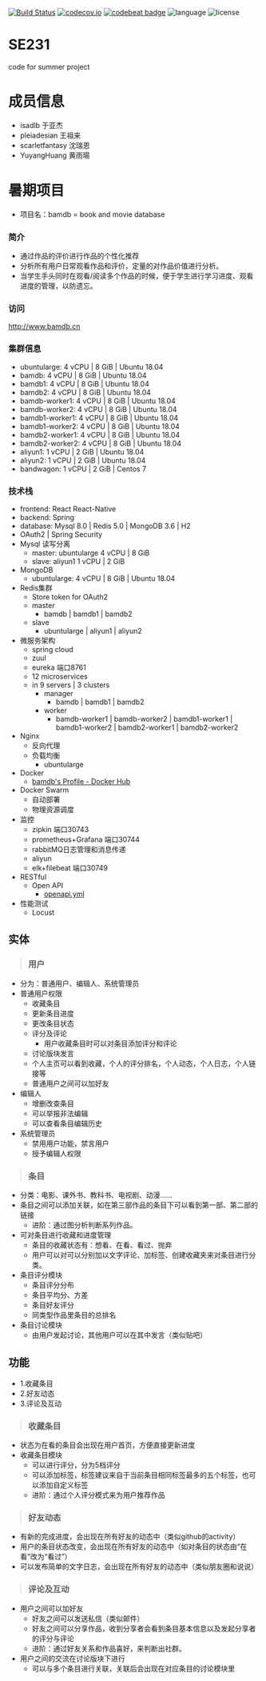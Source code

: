 
[![Build Status](https://travis-ci.org/bamdb/SE231.svg?branch=master)](https://travis-ci.org/bamdb/SE231)
[![codecov.io](https://codecov.io/github/bamdb/SE231/coverage.svg?branch=master)](https://codecov.io/github/bamdb/SE231?branch=master)
[![codebeat badge](https://codebeat.co/badges/bcdc599b-3ef2-471a-843d-784fd0de2e48)](https://codebeat.co/projects/github-com-bamdb-se231-master)
![language](https://img.shields.io/badge/Language-Java-orange.svg)
![license](https://img.shields.io/badge/License-GPL--3.0-blue.svg)

# SE231

code for summer project

# 成员信息

* isadlb 于亚杰
* pleiadesian 王祖来
* scarletfantasy 沈瑞恩
* YuyangHuang 黄雨瑒


# 暑期项目

* 项目名：bamdb = book and movie database

### 简介


* 通过作品的评价进行作品的个性化推荐
* 分析所有用户日常观看作品和评价，定量的对作品价值进行分析。
* 当学生手头同时在观看/阅读多个作品的时候，便于学生进行学习进度、观看进度的管理，以防遗忘。

### 访问
<http://www.bamdb.cn>


### 集群信息
* ubuntularge: 4 vCPU | 8 GiB | Ubuntu 18.04
* bamdb: 4 vCPU | 8 GiB | Ubuntu 18.04
* bamdb1:  4 vCPU | 8 GiB | Ubuntu 18.04
* bamdb2:  4 vCPU | 8 GiB | Ubuntu 18.04
* bamdb-worker1: 4 vCPU | 8 GiB | Ubuntu 18.04
* bamdb-worker2: 4 vCPU | 8 GiB | Ubuntu 18.04
* bamdb1-worker1: 4 vCPU | 8 GiB | Ubuntu 18.04
* bamdb1-worker2: 4 vCPU | 8 GiB | Ubuntu 18.04
* bamdb2-worker1: 4 vCPU | 8 GiB | Ubuntu 18.04
* bamdb2-worker2: 4 vCPU | 8 GiB | Ubuntu 18.04
* aliyun1:  1 vCPU | 2 GiB | Ubuntu 18.04
* aliyun2:   1 vCPU | 2 GiB | Ubuntu 18.04
* bandwagon:   1 vCPU | 2 GiB | Centos 7


### 技术栈

* frontend: React React-Native
* backend: Spring
* database: Mysql 8.0 | Redis 5.0 | MongoDB 3.6 | H2
* OAuth2 | Spring Security
* Mysql 读写分离
    * master: ubuntularge 4 vCPU | 8 GiB
    * slave: aliyun1 1 vCPU | 2 GiB
* MongoDB
    * ubuntularge: 4 vCPU | 8 GiB | Ubuntu 18.04
* Redis集群
    * Store token for OAuth2
    * master
        * bamdb | bamdb1 | bamdb2
    * slave
        * ubuntularge | aliyun1 | aliyun2
* 微服务架构
	* spring cloud
	* zuul
	* eureka 端口8761
    * 12 microservices
    * in 9 servers | 3 clusters
		* manager
			* bamdb | bamdb1 | bamdb2
		* worker
			* bamdb-worker1 | bamdb-worker2 | bamdb1-worker1 | bamdb1-worker2 | bamdb2-worker1 | bamdb2-worker2
* Nginx
    * 反向代理
    * 负载均衡
		* ubuntularge
* Docker
	* [bamdb's Profile - Docker Hub](https://hub.docker.com/u/bamdb "dockerhub")
* Docker Swarm
	* 自动部署
	* 物理资源调度
* 监控
    * zipkin 端口30743
    * prometheus+Grafana 端口30744
    * rabbitMQ日志管理和消息传递
	* aliyun
    * elk+filebeat 端口30749
* RESTful
    * Open API
        * [openapi.yml](https://app.swaggerhub.com/apis/ba818/open-api/1.0.0 "swaggerhub")
* 性能测试
    * Locust


## 实体

>### 用户
 
* 分为：普通用户、编辑人、系统管理员
* 普通用户权限
	* 收藏条目
	* 更新条目进度
	* 更改条目状态
	* 评分及评论
		* 用户收藏条目时可以对条目添加评分和评论
	* 讨论版块发言
	* 个人主页可以看到收藏，个人的评分排名，个人动态，个人日志，个人链接等
	* 普通用户之间可以加好友
* 编辑人
	* 增删改查条目
	* 可以举报非法编辑
	* 可以查看条目编辑历史
* 系统管理员
	* 禁用用户功能，禁言用户
	* 授予编辑人权限

>### 条目
 
* 分类：电影、课外书、教科书、电视剧、动漫……
* 条目之间可以添加关联，如在第三部作品的条目下可以看到第一部、第二部的链接
	* 进阶：通过图分析判断系列作品。
* 可对条目进行收藏和进度管理
	* 条目的收藏状态有：想看、在看、看过、抛弃
	* 用户可以对可以分别加以文字评论、加标签、创建收藏夹来对条目进行分类。
* 条目评分模块
	* 条目评分分布
	* 条目平均分、方差
	* 条目好友评分
	* 同类型作品里条目的总排名
* 条目讨论模块
	* 由用户发起讨论，其他用户可以在其中发言（类似贴吧）

## 功能

* 1.收藏条目
* 2.好友动态
* 3.评论及互动

>### 收藏条目

* 状态为在看的条目会出现在用户首页，方便直接更新进度
* 收藏条目模块
	* 可以进行评分，分为5档评分
	* 可以添加标签，标签建议来自于当前条目相同标签最多的五个标签，也可以添加自定义标签
	* 进阶：通过个人评分模式来为用户推荐作品

>### 好友动态

* 有新的完成进度，会出现在所有好友的动态中（类似github的activity）
* 用户的条目状态改变，会出现在所有好友的动态中（如对条目的状态由“在看”改为“看过”）
* 可以发布简单的文字日志，会出现在所有好友的动态中（类似朋友圈和说说）

>### 评论及互动

* 用户之间可以加好友
	* 好友之间可以发送私信（类似邮件）
	* 好友之间可以分享作品，收到分享者会看到条目基本信息以及发起分享者的评分与评论
	* 进阶：通过好友关系和作品喜好，来判断出社群。
* 用户之间的交流在讨论版块下进行
	* 可以与多个条目进行关联，关联后会出现在对应条目的讨论模块里
